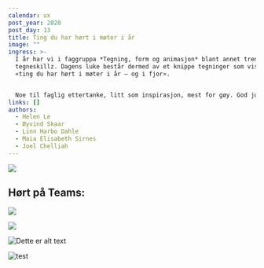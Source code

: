 ```yaml
---
calendar: ux
post_year: 2020
post_day: 13
title: Ting du har hørt i møter i år
image: ""
ingress: >-
  I år har vi i faggruppa *Tegning, form og animasjon* blant annet trent på våre
  tegneskillz. Dagens luke består dermed av et knippe tegninger som visualiserer
  «ting du har hørt i møter i år – og i fjor». 


  Noe til faglig ettertanke, litt som inspirasjon, mest for gøy. God jul 🎅
links: []
authors:
  - Helen Le
  - Øyvind Skaar
  - Linn Harbo Dahle
  - Maia Elisabeth Sirnes
  - Joel Chelliah
---
```

![](/assets/stickie.png)

## Hørt på Teams:

![](/assets/gammelhånd.png)

![](/assets/dyskord-digital.png)

![Dette er alt text](/assets/taetskippertak.png "Ta et skippertak")

![](/assets/dele-skjerm.png "test")